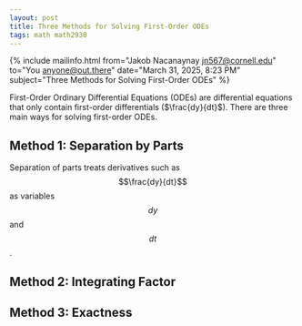 ```yaml
---
layout: post
title: Three Methods for Solving First-Order ODEs
tags: math math2930
---
```


{% include mailinfo.html from="Jakob Nacanaynay <jn567@cornell.edu>" to="You <anyone@out.there>" date="March 31, 2025, 8:23 PM" subject="Three Methods for Solving First-Order ODEs" %}

First-Order Ordinary Differential Equations (ODEs) are differential equations that only contain first-order differentials ($\frac{dy}{dt}$). There are three main ways for solving first-order ODEs.

## Method 1: Separation by Parts

Separation of parts treats derivatives such as $$\frac{dy}{dt}$$ as variables $$dy$$ and $$dt$$.

## Method 2: Integrating Factor

## Method 3: Exactness
